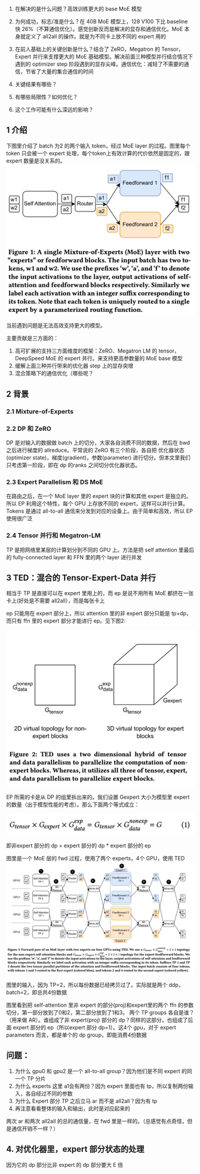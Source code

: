 1. 在解决的是什么问题？高效训练更大的 base MoE 模型
2. 为何成功，标志/准是什么？在 40B MoE 模型上，128 V100 下比 baseline 快 26%（不算通信优化）。感觉创新反而是解决的显存和通信优化。MoE 本身就定义了 all2all 的操作。就是为不同卡上放不同的 expert 用的

3. 在前人基础上的关键创新是什么？结合了 ZeRO，Megatron 的 Tensor，Expert 并行来支撑更大的 MoE 基础模型。解决前面三种模型并行结合情况下遇到的 optimizer step 阶段遇到的显存尖峰。通信优化：减轻了不需要的通信，节省了大量的集合通信的时间
4. 关键结果有哪些？
5. 有哪些局限性？如何优化？
6. 这个工作可能有什么深远的影响？


## 1 介绍

下图里介绍了 batch 为2 的两个输入 token，经过 MoE layer 的过程。图里每个 token 只会被一个 expert 处理，每个token上有效计算的代价依然是固定的，跟 expert 数量是没关系的。
![](imgs/single-moe-layer-fwd.png)

当前遇到问题是无法高效支持更大的模型。

主要贡献是三方面的：

1. 高可扩展的支持三方面维度的框架：ZeRO、Megatron LM 的 tensor，DeepSpeed MoE 的 expert 并行。来支持更高参数量的 MoE base 模型
2. 缓解上面三种并行带来的优化器 step 上的显存突增
3. 混合策略下的通信优化（哪些呢？

## 2 背景

### 2.1 Mixture-of-Experts

### 2.2 DP 和 ZeRO
DP 是对输入的数据做 batch 上的切分，大家各自消费不同的数据，然后在 bwd 之后进行梯度的 allreduce。平常说的 ZeRO 有三个阶段，各自把 优化器状态(optimizer state)，梯度(gradient)，参数(parameter) 进行切分。但本文里我们只考虑第一阶段，即在 dp 的ranks 之间切分优化器状态。

### 2.3 Expert Parallelism 和 DS MoE
在路由之后，在一个 MoE layer 里的 expert 块的计算和其他 expert 是独立的。所以 EP 利用这个特性，每个 GPU 上存放不同的 expert，这样可以并行计算。Tokens 是通过 all-to-all 通信来分发到对应的设备上。由于简单和高效，所以 EP 使用很广泛

### 2.4 Tensor 并行和 Megatron-LM
TP 是把网络里某层的计算划分到不同的 GPU 上。方法是把 self attention 里最后的 fully-connected layer 和 FFN 里的两个 layer 进行并发

## 3 TED：混合的 Tensor-Expert-Data 并行
相当于 TP 是直接可以在 expert 里用上的，而 ep 是说不用所有 MoE 都挤在一张卡上(好处是不需要 all2all），而是每张卡上

ep 只能用在 expert 部分上，所以 attention 里的非 expert 部分只能是 tp+dp，而只有 ffn 里的 expert 部分才能进行 ep。见下图2:

![](imgs/TED-topo-non-expert-blocks.png)

EP 所需的卡是从 DP 的组里拆出来的。我们设置 Gexpert 大小为模型里 expert 的数量（出于模型性能的考虑）。那么下面两个等式成立：

![](imgs/gpus-num-equation.png)

即非expert 部分的 dp = expert 部分的 dp * expert 部分的 ep

图里是一个 MoE 层的 fwd 过程，使用了两个 experts，4个 GPU，使用 TED
![](imgs/fwd-pass-of-an-moe-layer.png)

图里的输入，因为 TP=2，所以每份数据已经拷贝过了。实际就是两个 ddp，batch=2，即总共4份数据

图里看到把 self-attention 里非 expert 的部分(proj)和expert里的两个 ffn 的参数切分，第一部分放到了0和2，第二部分放到了1和3。 两个 TP groups 各自是谁？（用来做 AR）。谁组成了非 expert(proj) 部分的 dp？同样的这部分，也组成了后面 expert 部分的 ep（所以expert 部分 dp=1）。这4个 gpu，对于 expert parameters 而言，都是单个的 dp group，即能消费4份数据

## 问题：
1. 为什么 gpu0 和 gpu2 是一个 all-to-all group？因为他们是不同 expert 的同一个 TP 分片
2. 为什么 experts 这里 a1会有两份？因为 expert 里面也有 tp，所以复制两份输入，各自经过不同的参数
3. 为什么 Expert 部分 TP 之后立马 ar 而不是 all2all？因为有 tp
4. 再注意看看整体的输入和输出，此时是对应起来的

两次 ar 和两次 all2all 的总的通信量，在 fwd 里是一样的。（总感觉有点奇怪，但是通信开销不一样？）


## 4. 对优化器里，expert 部分状态的处理
因为它的 dp 部分比非 expert 的 dp 部分要大 E 倍
